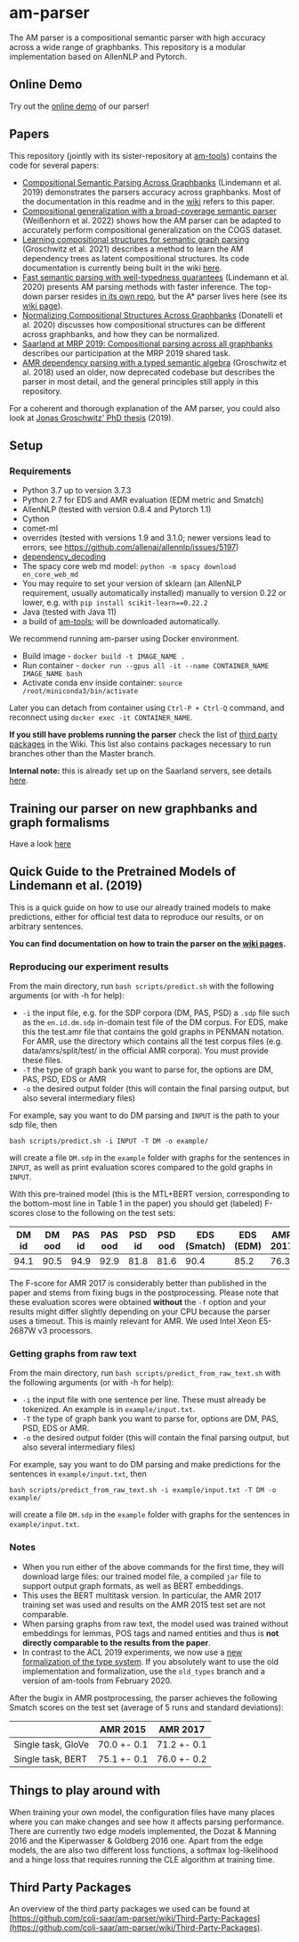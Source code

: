 # am-parser
The AM parser is a compositional semantic parser with high accuracy across a wide range of graphbanks. This repository is a modular implementation based on AllenNLP and Pytorch.

## Online Demo
Try out the [online demo](http://amparser.coli.uni-saarland.de:8080/) of our parser!

## Papers
This repository (jointly with its sister-repository at [am-tools](https://www.github.com/coli-saar/am-tools)) contains the code for several papers:

- [Compositional Semantic Parsing Across Graphbanks](https://www.aclweb.org/anthology/P19-1450) (Lindemann et al. 2019) demonstrates the parsers accuracy across graphbanks. Most of the documentation in this readme and in the [wiki](https://github.com/coli-saar/am-parser/wiki) refers to this paper.
- [Compositional generalization with a broad-coverage semantic parser](https://aclanthology.org/2022.starsem-1.4/) (Weißenhorn et al. 2022) shows how the AM parser can be adapted to accurately perform compositional generalization on the COGS dataset.
- [Learning compositional structures for semantic graph parsing](https://aclanthology.org/2021.spnlp-1.3/) (Groschwitz et al. 2021) describes a method to learn the AM dependency trees as latent compositional structures. Its code documentation is currently being built in the wiki [here](https://github.com/coli-saar/am-parser/wiki/Learning-compositional-structures).
- [Fast semantic parsing with well-typedness guarantees](https://aclanthology.org/2020.emnlp-main.323/) (Lindemann et al. 2020) presents AM parsing methods with faster inference. The top-down parser resides [in its own repo](https://github.com/coli-saar/am-transition-parser), but the A* parser lives here (see its [wiki page](https://github.com/coli-saar/am-parser/wiki/A*-Parser)).
- [Normalizing Compositional Structures Across Graphbanks](https://aclanthology.org/2020.coling-main.267/) (Donatelli et al. 2020) discusses how compositional structures can be different across graphbanks, and how they can be normalized.
- [Saarland at MRP 2019: Compositional parsing across all graphbanks](https://aclanthology.org/K19-2006/) describes our participation at the MRP 2019 shared task.
- [AMR dependency parsing with a typed semantic algebra](https://aclanthology.org/P18-1170/) (Groschwitz et al. 2018) used an older, now deprecated codebase but describes the parser in most detail, and the general principles still apply in this repository.

For a coherent and thorough explanation of the AM parser, you could also look at [Jonas Groschwitz' PhD thesis](https://www.coli.uni-saarland.de/~jonasg/thesis.pdf) (2019).

## Setup

### Requirements
- Python 3.7 up to version 3.7.3
- Python 2.7 for EDS and AMR evaluation (EDM metric and Smatch)
- AllenNLP (tested with version 0.8.4 and Pytorch 1.1)
- Cython
- comet-ml
- overrides (tested with versions 1.9 and 3.1.0; newer versions lead to errors, see https://github.com/allenai/allennlp/issues/5197)
- [dependency_decoding](https://github.com/andersjo/dependency_decoding)
- The spacy core web md model: `python -m spacy download en_core_web_md`
- You may require to set your version of sklearn (an AllenNLP requirement, usually automatically installed) manually to version 0.22 or lower, e.g. with `pip install scikit-learn==0.22.2`
- Java (tested with Java 11)
- a build of [am-tools](https://github.com/coli-saar/am-tools); will be downloaded automatically.

We recommend running am-parser using Docker environment.
- Build image - `docker build -t IMAGE_NAME .`
- Run container - `docker run --gpus all -it --name CONTAINER_NAME IMAGE_NAME bash`
- Activate conda env inside container: `source /root/miniconda3/bin/activate`

Later you can detach from container using `Ctrl-P + Ctrl-Q` command, and reconnect using `docker exec -it CONTAINER_NAME`.


**If you still have problems running the parser** check the list of [third party packages](https://github.com/coli-saar/am-parser/wiki/Third-Party-Packages) in the Wiki. This list also contains packages necessary to run branches other than the Master branch.

__Internal note:__ this is already set up on the Saarland servers, see details [here](https://github.com/coli-saar/am-parser/wiki/Setup-and-file-locations-on-the-Saarland-servers).

## Training our parser on new graphbanks and graph formalisms
Have a look [here](https://github.com/coli-saar/am-parser/wiki#applying-the-am-parser-to-new-graphbanks-and-new-graph-formalisms)

## Quick Guide to the Pretrained Models of Lindemann et al. (2019)
This is a quick guide on how to use our already trained models to make predictions, either for official test data to reproduce our results, or on arbitrary sentences.

**You can find documentation on how to train the parser on the [wiki pages](https://github.com/coli-saar/am-parser/wiki).**


### Reproducing our experiment results

From the main directory, run `bash scripts/predict.sh` with the following arguments (or with -h for help):
* `-i` the input file, e.g. for the SDP corpora (DM, PAS, PSD) a `.sdp` file such as the `en.id.dm.sdp` in-domain test file of the DM corpus. For EDS, make this the test.amr file that contains the gold graphs in PENMAN notation. For AMR, use the directory which contains all the test corpus files (e.g. data/amrs/split/test/ in the official AMR corpora). You must provide these files.
* `-T` the type of graph bank you want to parse for, the options are DM, PAS, PSD, EDS or AMR
* `-o` the desired output folder (this will contain the final parsing output, but also several intermediary files)

For example, say you want to do DM parsing and `INPUT` is the path to your sdp file, then
```
bash scripts/predict.sh -i INPUT -T DM -o example/
``` 
will create a file `DM.sdp` in the `example` folder with graphs for the sentences in `INPUT`, as well as print evaluation scores compared to the gold graphs in `INPUT`.

With this pre-trained model (this is the MTL+BERT version, corresponding to the bottom-most line in Table 1 in the paper) you should get (labeled) F-scores close to the following on the test sets:

| DM id | DM ood | PAS id| PAS ood| PSD id | PSD ood | EDS (Smatch) | EDS (EDM) | AMR 2017 |
| --- | --- | --- | --- | --- | --- | --- | --- | --- |
| 94.1 | 90.5 | 94.9 | 92.9 | 81.8 | 81.6 | 90.4  | 85.2 | 76.3 |

The F-score for AMR 2017 is considerably better than published in the paper and stems from fixing bugs in the postprocessing.
Please note that these evaluation scores were obtained __without__ the `-f` option 
and your results might differ slightly depending on your CPU because the parser uses a timeout. This is mainly relevant for AMR. We used Intel Xeon E5-2687W v3 processors.


### Getting graphs from raw text
From the main directory, run `bash scripts/predict_from_raw_text.sh` with the following arguments (or with -h for help):
* `-i` the input file with one sentence per line. These must already be tokenized. An example is in `example/input.txt`.
* `-T` the type of graph bank you want to parse for, options are DM, PAS, PSD, EDS or AMR.
* `-o` the desired output folder (this will contain the final parsing output, but also several intermediary files)

For example, say you want to do DM parsing and make predictions for the sentences in `example/input.txt`, then
```
bash scripts/predict_from_raw_text.sh -i example/input.txt -T DM -o example/
``` 
will create a file `DM.sdp` in the `example` folder with graphs for the sentences in `example/input.txt`.

### Notes

* When you run either of the above commands for the first time, they will download large files: our trained model file, a compiled `jar` file to support output graph formats, as well as BERT embeddings.
* This uses the BERT multitask version. In particular, the AMR 2017 training set was used and results on the AMR 2015 test set are not comparable. 
* When parsing graphs from raw text, the model used was trained without embeddings for lemmas, POS tags and named entities and thus is __not directly comparable to the results from the paper__.
* In contrast to the ACL 2019 experiments, we now use a [new formalization of the type system](http://www.coli.uni-saarland.de/~jonasg/thesis.pdf). 
If you absolutely want to use the old implementation and formalization, use the `old_types` branch and a version of am-tools from February 2020.

After the bugix in AMR postprocessing, the parser achieves the following Smatch scores on the test set (average of 5 runs and standard deviations):

|  | AMR 2015 | AMR 2017 |
| --- | --- | --- |
| Single task, GloVe | 70.0 +- 0.1 | 71.2 +- 0.1 |
| Single task, BERT | 75.1 +- 0.1 | 76.0 +- 0.2 |

## Things to play around with
When training your own model, the configuration files have many places where you can make changes and see how it affects parsing performance.
There are currently two edge models implemented, the Dozat & Manning 2016 and the Kiperwasser & Goldberg 2016 one.
Apart from the edge models, the are also two different loss functions, a softmax log-likelihood and a hinge loss that requires running the CLE algorithm at training time.


## Third Party Packages

An overview of the third party packages we used can be found at [https://github.com/coli-saar/am-parser/wiki/Third-Party-Packages](https://github.com/coli-saar/am-parser/wiki/Third-Party-Packages).
